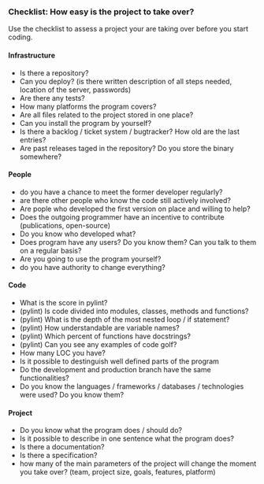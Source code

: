 ### Checklist: How easy is the project to take over?

Use the checklist to assess a project your are taking over before you start coding.

#### Infrastructure
* Is there a repository?
* Can you deploy? (is there written description of all steps needed, location of the server, passwords)
* Are there any tests?
* How many platforms the program covers?
* Are all files related to the project stored in one place?
* Can you install the program by yourself?
* Is there a backlog / ticket system / bugtracker? How old are the last entries?
* Are past releases taged in the repository? Do you store the binary somewhere?

#### People
* do you have a chance to meet the former developer regularly?
* are there other people who know the code still actively involved?
* Are pople who developed the first version on place and willing to help?
* Does the outgoing programmer have an incentive to contribute (publications, open-source)
* Do you know who developed what?
* Does program have any users? Do you know them? Can you talk to them on a regular basis?
* Are you going to use the program yourself?
* do you have authority to change everything?

#### Code
* What is the score in pylint?
* (pylint) Is code divided into modules, classes, methods and functions?
* (pylint) What is the depth of the most nested loop / if statement?
* (pylint) How understandable are variable names?
* (pylint) Which percent of functions have docstrings?
* (pylint) Can you see any examples of code golf?
* How many LOC you have?
* Is it possible to destinguish well defined parts of the program
* Do the development and production branch have the same functionalities?
* Do you know the languages / frameworks / databases / technologies were used? Do you know them?

#### Project
* Do you know what the program does / should do?
* Is it possible to describe in one sentence what the program does?
* Is there a documentation?
* Is there a specification?
* how many of the main parameters of the project will change the moment you take over? (team, project size, goals, features, platform)
